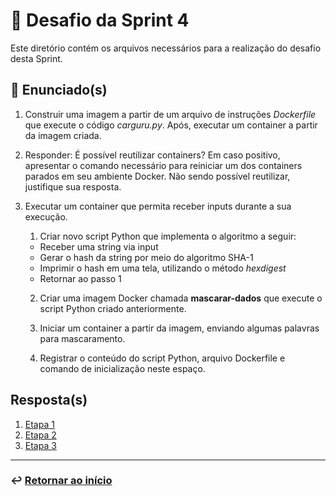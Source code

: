 # 🧩 Desafio da Sprint 4
Este diretório contém os arquivos necessários para a realização do desafio desta Sprint.

## 📝 Enunciado(s)
1. Construir uma imagem a partir de um arquivo de instruções *Dockerfile* que execute o código *carguru.py*. Após, executar um container a partir da imagem criada.

2. Responder: É possível reutilizar containers? Em caso positivo, apresentar o comando necessário para reiniciar um dos containers parados em seu ambiente Docker. Não sendo possível reutilizar, justifique sua resposta.

3. Executar um container que permita receber inputs durante a sua execução.
    1. Criar novo script Python que implementa o algoritmo a seguir:
    - Receber uma string via input
    - Gerar o hash da string por meio do algoritmo SHA-1
    - Imprimir o hash em uma tela, utilizando o método *hexdigest*
    - Retornar ao passo 1
    
    2. Criar uma imagem Docker chamada **mascarar-dados** que execute o script Python criado anteriormente.

    3. Iniciar um container a partir da imagem, enviando algumas palavras para mascaramento.

    4. Registrar o conteúdo do script Python, arquivo Dockerfile e comando de inicialização neste espaço.

## Resposta(s)
1. [Etapa 1](etapa-1/README.md)
2. [Etapa 2](etapa-2/README.md)
3. [Etapa 3](etapa-3/README.md) 

___

### ↩️ [Retornar ao início](../../README.md)